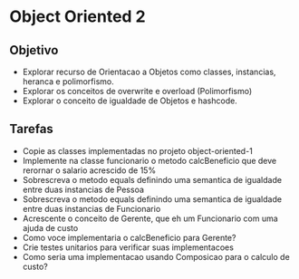 # Object Oriented 2
## Objetivo
- Explorar recurso de Orientacao a Objetos como classes, instancias, heranca e polimorfismo.
- Explorar os conceitos de overwrite e overload (Polimorfismo)
- Explorar o conceito de igualdade de Objetos e hashcode.

## Tarefas
- Copie as classes implementadas no projeto object-oriented-1
- Implemente na classe funcionario o metodo calcBeneficio que deve rerornar o salario acrescido de 15% 
- Sobrescreva o metodo equals definindo uma semantica de igualdade entre duas instancias de Pessoa
- Sobrescreva o metodo equals definindo uma semantica de igualdade entre duas instancias de Funcionario
- Acrescente o conceito de Gerente, que eh um Funcionario com uma ajuda de custo
- Como voce implementaria o calcBeneficio para Gerente?
- Crie testes unitarios para verificar suas implementacoes 
- Como seria uma implementacao usando Composicao para o calculo de custo?